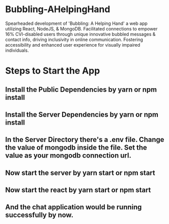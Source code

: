 # Bubbling-AHelpingHand
Spearheaded development of 'Bubbling: A Helping Hand' a web app utilizing React, NodeJS, &amp; MongoDB. Facilitated connections to empower 16% CVI-disabled users through unique innovative bubbled messages &amp; contact info, driving inclusivity in online communication. Fostering accessibility and enhanced user experience for visually impaired individuals.

# Steps to Start the App

## Install the Public Dependencies by yarn or npm install 
## Install the Server Dependencies by yarn or npm install
## In the Server Directory there's a .env file. Change the value of mongodb inside the file. Set the value as your mongodb connection url.
## Now start the server by yarn start or npm start
## Now start the react by yarn start or npm start
## And the chat application would be running successfully by now.